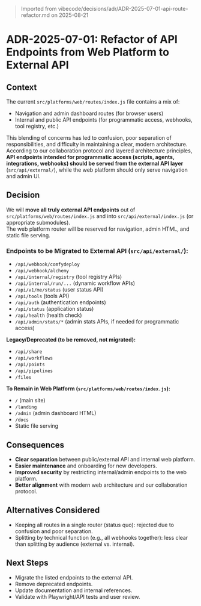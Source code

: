 > Imported from vibecode/decisions/adr/ADR-2025-07-01-api-route-refactor.md on 2025-08-21

# ADR-2025-07-01: Refactor of API Endpoints from Web Platform to External API

## Context

The current `src/platforms/web/routes/index.js` file contains a mix of:
- Navigation and admin dashboard routes (for browser users)
- Internal and public API endpoints (for programmatic access, webhooks, tool registry, etc.)

This blending of concerns has led to confusion, poor separation of responsibilities, and difficulty in maintaining a clear, modern architecture. According to our collaboration protocol and layered architecture principles, **API endpoints intended for programmatic access (scripts, agents, integrations, webhooks) should be served from the external API layer** (`src/api/external/`), while the web platform should only serve navigation and admin UI.

## Decision

We will **move all truly external API endpoints** out of `src/platforms/web/routes/index.js` and into `src/api/external/index.js` (or appropriate submodules).  
The web platform router will be reserved for navigation, admin HTML, and static file serving.

### Endpoints to be Migrated to External API (`src/api/external/`):
- `/api/webhook/comfydeploy`
- `/api/webhook/alchemy`
- `/api/internal/registry` (tool registry APIs)
- `/api/internal/run/...` (dynamic workflow APIs)
- `/api/v1/me/status` (user status API)
- `/api/tools` (tools API)
- `/api/auth` (authentication endpoints)
- `/api/status` (application status)
- `/api/health` (health check)
- `/api/admin/stats/*` (admin stats APIs, if needed for programmatic access)

**Legacy/Deprecated (to be removed, not migrated):**
- `/api/share`
- `/api/workflows`
- `/api/points`
- `/api/pipelines`
- `/files`

**To Remain in Web Platform (`src/platforms/web/routes/index.js`):**
- `/` (main site)
- `/landing`
- `/admin` (admin dashboard HTML)
- `/docs`
- Static file serving

## Consequences

- **Clear separation** between public/external API and internal web platform.
- **Easier maintenance** and onboarding for new developers.
- **Improved security** by restricting internal/admin endpoints to the web platform.
- **Better alignment** with modern web architecture and our collaboration protocol.

## Alternatives Considered

- Keeping all routes in a single router (status quo): rejected due to confusion and poor separation.
- Splitting by technical function (e.g., all webhooks together): less clear than splitting by audience (external vs. internal).

## Next Steps

- Migrate the listed endpoints to the external API.
- Remove deprecated endpoints.
- Update documentation and internal references.
- Validate with Playwright/API tests and user review. 